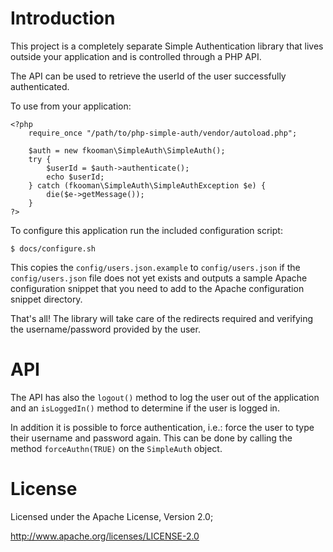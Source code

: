 # Introduction
This project is a completely separate Simple Authentication library that lives 
outside your application and is controlled through a PHP API.

The API can be used to retrieve the userId of the user successfully 
authenticated.

To use from your application:

    <?php
        require_once "/path/to/php-simple-auth/vendor/autoload.php";

        $auth = new fkooman\SimpleAuth\SimpleAuth();
        try { 
            $userId = $auth->authenticate();
            echo $userId;
        } catch (fkooman\SimpleAuth\SimpleAuthException $e) {
            die($e->getMessage());
        }
    ?>

To configure this application run the included configuration script:

    $ docs/configure.sh

This copies the `config/users.json.example` to `config/users.json` if the
`config/users.json` file does not yet exists and outputs a sample Apache
configuration snippet that you need to add to the Apache configuration
snippet directory.

That's all! The library will take care of the redirects required and verifying 
the username/password provided by the user.

# API
The API has also the `logout()` method to log the user out of the application 
and an `isLoggedIn()` method to determine if the user is logged in.

In addition it is possible to force authentication, i.e.: force the user to
type their username and password again. This can be done by calling the method
`forceAuthn(TRUE)` on the `SimpleAuth` object.

# License
Licensed under the Apache License, Version 2.0;

   http://www.apache.org/licenses/LICENSE-2.0

